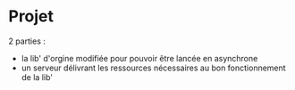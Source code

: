 # Projet

2 parties :
* la lib' d'orgine modifiée pour pouvoir être lancée en asynchrone
* un serveur délivrant les ressources nécessaires au bon fonctionnement de la lib'

